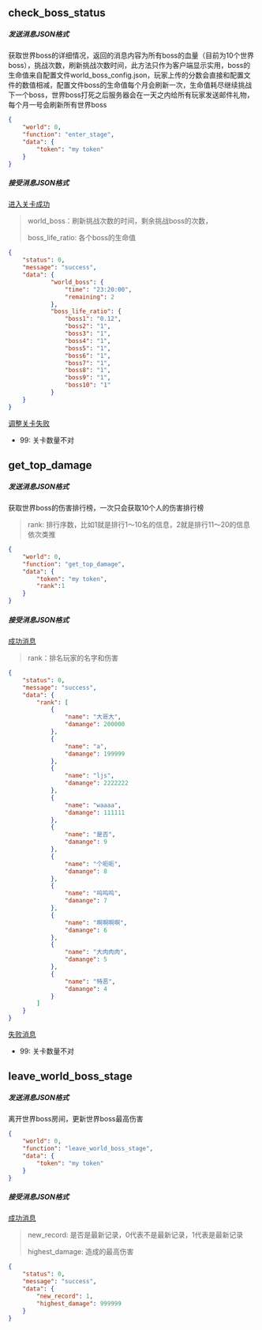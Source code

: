 ## check_boss_status

##### 发送消息JSON格式

获取世界boss的详细情况，返回的消息内容为所有boss的血量（目前为10个世界boss），挑战次数，刷新挑战次数时间，此方法只作为客户端显示实用，boss的生命值来自配置文件world_boss_config.json，玩家上传的分数会直接和配置文件的数值相减，配置文件boss的生命值每个月会刷新一次，生命值耗尽继续挑战下一个boss，世界boss打死之后服务器会在一天之内给所有玩家发送邮件礼物，每个月一号会刷新所有世界boss

```json
{
	"world": 0,
	"function": "enter_stage",
	"data": {
		"token": "my token"
	}
}
```

##### 接受消息JSON格式

[进入关卡成功]()

> world_boss：刷新挑战次数的时间，剩余挑战boss的次数，
>
> boss_life_ratio: 各个boss的生命值

```json
{
	"status": 0,
	"message": "success",
	"data": {
			"world_boss": {
				"time": "23:20:00",
				"remaining": 2
			},
			"boss_life_ratio": {
				"boss1": "0.12",
				"boss2": "1",
				"boss3": "1",
				"boss4": "1",
				"boss5": "1",
				"boss6": "1",
				"boss7": "1",
				"boss8": "1",
				"boss9": "1",
				"boss10": "1"
			}
	}
}
```

[调整关卡失败]()

* 99: 关卡数量不对

## get_top_damage

##### 发送消息JSON格式

获取世界boss的伤害排行榜，一次只会获取10个人的伤害排行榜

>rank: 排行序数，比如1就是排行1～10名的信息，2就是排行11～20的信息依次类推

```json
{ 
	"world": 0,
	"function": "get_top_damage",
	"data": {
		"token": "my token",
    	"rank":1
	}
}
```

##### 接受消息JSON格式

[成功消息]()

> rank：排名玩家的名字和伤害
>

```json
{
	"status": 0,
	"message": "success",
	"data": {
		"rank": [
			{
				"name": "大哥大",
				"damange": 200000
			},
			{
				"name": "a",
				"damange": 199999
			},
			{
				"name": "ljs",
				"damange": 2222222
			},
			{
				"name": "waaaa",
				"damange": 111111
			},
			{
				"name": "是否",
				"damange": 9
			},
			{
				"name": "个呃呃",
				"damange": 8
			},
			{
				"name": "呜呜呜",
				"damange": 7
			},
			{
				"name": "啊啊啊啊",
				"damange": 6
			},
			{
				"name": "大肉肉肉",
				"damange": 5
			},
			{
				"name": "特恶",
				"damange": 4
			}
		]
	}
}
```

[失败消息]()

* 99: 关卡数量不对



## leave_world_boss_stage

##### 发送消息JSON格式

离开世界boss房间，更新世界boss最高伤害

```json
{ 
	"world": 0,
	"function": "leave_world_boss_stage",
	"data": {
		"token": "my token"
	}
}
```

##### 接受消息JSON格式

[成功消息]()

>new_record: 是否是最新记录，0代表不是最新记录，1代表是最新记录
>
>highest_damage: 造成的最高伤害

```json
{
	"status": 0,
	"message": "success",
	"data": {
		"new_record": 1,
		"highest_damage": 999999
	}
}
```

























